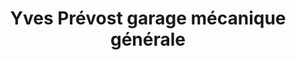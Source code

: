 ---
title: "Yves Prévost garage mécanique générale"
url: /montreal/yves-prevost-garage-mecanique-generale/
shop: car repair
---